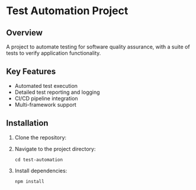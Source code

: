 # Test Automation Project

## Overview

A project to automate testing for software quality assurance, with a suite of tests to verify application functionality.

## Key Features

- Automated test execution
- Detailed test reporting and logging
- CI/CD pipeline integration
- Multi-framework support

## Installation

1. Clone the repository:
   
3. Navigate to the project directory:
   ```
   cd test-automation
   ```
4. Install dependencies:
   ```
   npm install
   ```
